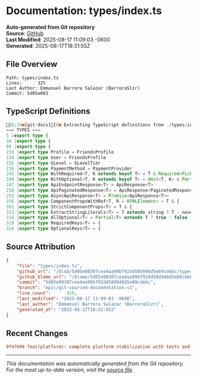 # Documentation: types/index.ts

**Auto-generated from Git repository**  
**Source**: [GitHub](/blob/5d05e08307cea4aa99bf92dd58d948d5e89cdebc/types/index.ts)  
**Last Modified**: 2025-08-17 11:09:03 -0600  
**Generated**: 2025-08-17T18:31:55Z

## File Overview

```
Path: types/index.ts
Lines:      325
Last Author: Emmanuel Barrera Salazar (BarreraSlzr)
Commit: 5d05e083
```

## TypeScript Definitions

```typescript
[0;34m[git-docs][0m Extracting TypeScript definitions from ./types/index.ts
=== TYPES ===
5 |export type {
34 |export type {
88 |export type {
233 |export type Profile = FriendsProfile
234 |export type User = FriendsProfile
235 |export type GLevel = GLevelTier
236 |export type PaymentMethod = PaymentProvider
241 |export type WithRequired<T, K extends keyof T> = T & Required<Pick<T, K>>
244 |export type WithOptional<T, K extends keyof T> = Omit<T, K> & Partial<Pick<T, K>>
247 |export type ApiEndpointResponse<T> = ApiResponse<T>
250 |export type ApiPaginatedResponse<T> = ApiResponse<PaginatedResponse<T>>
253 |export type AsyncApiResponse<T> = Promise<ApiResponse<T>>
256 |export type ComponentPropsWithRef<T, R = HTMLElement> = T & {
261 |export type StrictComponentProps<T> = T & {
313 |export type ExtractStringLiterals<T> = T extends string ? T : never
316 |export type AllOptional<T> = Partial<T> extends T ? true : false
319 |export type RequiredKeys<T> = {
324 |export type OptionalKeys<T> = {
```

## Source Attribution

```json
{
    "file": "types/index.ts",
    "github_url": "/blob/5d05e08307cea4aa99bf92dd58d948d5e89cdebc/types/index.ts",
    "github_blame_url": "/blame/5d05e08307cea4aa99bf92dd58d948d5e89cdebc/types/index.ts",
    "commit": "5d05e08307cea4aa99bf92dd58d948d5e89cdebc",
    "branch": "epic/git-sourced-documentation-v1",
    "line_count":      325,
    "last_modified": "2025-08-17 11:09:03 -0600",
    "last_author": "Emmanuel Barrera Salazar (BarreraSlzr)",
    "generated_at": "2025-08-17T18:31:55Z"
}
```

## Recent Changes

```diff
9f47699 feat(platform): complete platform stabilization with tests and documentation
```

---
*This documentation was automatically generated from the Git repository. 
For the most up-to-date version, visit the [source file](/blob/5d05e08307cea4aa99bf92dd58d948d5e89cdebc/types/index.ts).*
